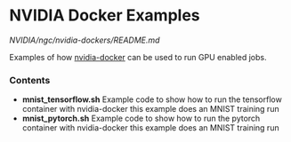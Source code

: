 # NVIDIA Docker Examples
*NVIDIA/ngc/nvidia-dockers/README.md*

Examples of how [nvidia-docker][1] can be used to run GPU enabled jobs.

### Contents

* **mnist_tensorflow.sh**
    Example code to show how to run the tensorflow container with nvidia-docker this example does an MNIST training run
* **mnist_pytorch.sh**
    Example code to show how to run the pytorch container with nvidia-docker this example does an MNIST training run

[1]: https://github.com/NVIDIA/nvidia-docker


